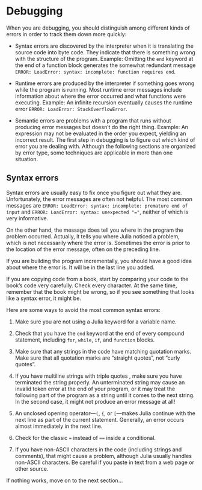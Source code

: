 # Debugging

When you are debugging, you should distinguish among different kinds of errors in order to track them down more quickly:

- Syntax errors are discovered by the interpreter when it is translating the source code into byte code. They indicate that there is something wrong with the structure of the program. Example: Omitting the `end` keyword at the end of a function block generates the somewhat redundant message `ERROR: LoadError: syntax: incomplete: function requires end`.

- Runtime errors are produced by the interpreter if something goes wrong while the program is running. Most runtime error messages include information about where the error occurred and what functions were executing. Example: An infinite recursion eventually causes the runtime error `ERROR: LoadError: StackOverflowError`.

- Semantic errors are problems with a program that runs without producing error messages but doesn’t do the right thing. Example: An expression may not be evaluated in the order you expect, yielding an incorrect result. The first step in debugging is to figure out which kind of error you are dealing with. Although the following sections are organized by error type, some techniques are applicable in more than one situation.

## Syntax errors

Syntax errors are usually easy to fix once you figure out what they are. Unfortunately, the error messages are often not helpful. The most common messages are `ERROR: LoadError: syntax: incomplete: premature end of input` and `ERROR: LoadError: syntax: unexpected "="`, neither of which is very informative.

On the other hand, the message does tell you where in the program the problem occurred. Actually, it tells you where Julia noticed a problem, which is not necessarily where the error is. Sometimes the error is prior to the location of the error message, often on the preceding line.

If you are building the program incrementally, you should have a good idea about where the error is. It will be in the last line you added.

If you are copying code from a book, start by comparing your code to the book’s code very carefully. Check every character. At the same time, remember that the book might be wrong, so if you see something that looks like a syntax error, it might be.

Here are some ways to avoid the most common syntax errors:

1. Make sure you are not using a Julia keyword for a variable name.

1. Check that you have the `end` keyword at the end of every compound statement, including `for`, `while`, `if`, and `function` blocks.

1. Make sure that any strings in the code have matching quotation marks. Make sure that all quotation marks are “straight quotes”, not “curly quotes”.

1. If you have multiline strings with triple quotes , make sure you have terminated the string properly. An unterminated string may cause an invalid token error at the end of your program, or it may treat the following part of the program as a string until it comes to the next string. In the second case, it might not produce an error message at all!

1. An unclosed opening operator—`(`, `{`, or `[`—makes Julia continue with the next line as part of the current statement. Generally, an error occurs almost immediately in the next line.

1. Check for the classic `=` instead of `==` inside a conditional.

1. If you have non-ASCII characters in the code (including strings and comments), that might cause a problem, although Julia usually handles non-ASCII characters. Be careful if you paste in text from a web page or other source.

If nothing works, move on to the next section...